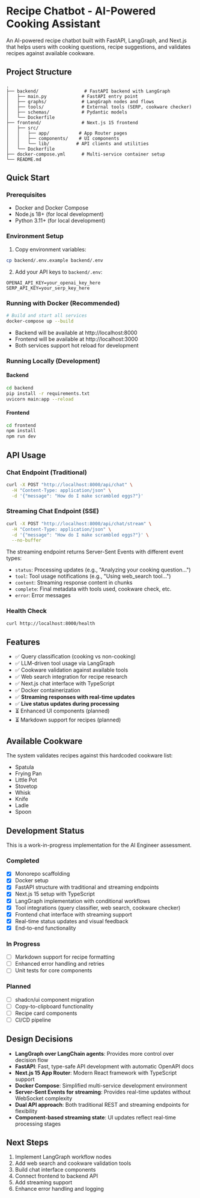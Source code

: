 # Recipe Chatbot - AI-Powered Cooking Assistant

An AI-powered recipe chatbot built with FastAPI, LangGraph, and Next.js that helps users with cooking questions, recipe suggestions, and validates recipes against available cookware.

## Project Structure

```
.
├── backend/                 # FastAPI backend with LangGraph
│   ├── main.py             # FastAPI entry point
│   ├── graphs/             # LangGraph nodes and flows
│   ├── tools/              # External tools (SERP, cookware checker)
│   ├── schemas/            # Pydantic models
│   └── Dockerfile
├── frontend/               # Next.js 15 frontend
│   ├── src/
│   │   ├── app/           # App Router pages
│   │   ├── components/    # UI components
│   │   └── lib/          # API clients and utilities
│   └── Dockerfile
├── docker-compose.yml      # Multi-service container setup
└── README.md
```

## Quick Start

### Prerequisites

- Docker and Docker Compose
- Node.js 18+ (for local development)
- Python 3.11+ (for local development)

### Environment Setup

1. Copy environment variables:
```bash
cp backend/.env.example backend/.env
```

2. Add your API keys to `backend/.env`:
```
OPENAI_API_KEY=your_openai_key_here
SERP_API_KEY=your_serp_key_here
```

### Running with Docker (Recommended)

```bash
# Build and start all services
docker-compose up --build
```

- Backend will be available at http://localhost:8000
- Frontend will be available at http://localhost:3000
- Both services support hot reload for development

### Running Locally (Development)

#### Backend
```bash
cd backend
pip install -r requirements.txt
uvicorn main:app --reload
```

#### Frontend
```bash
cd frontend
npm install
npm run dev
```

## API Usage

### Chat Endpoint (Traditional)

```bash
curl -X POST "http://localhost:8000/api/chat" \
  -H "Content-Type: application/json" \
  -d '{"message": "How do I make scrambled eggs?"}'
```

### Streaming Chat Endpoint (SSE)

```bash
curl -X POST "http://localhost:8000/api/chat/stream" \
  -H "Content-Type: application/json" \
  -d '{"message": "How do I make scrambled eggs?"}' \
  --no-buffer
```

The streaming endpoint returns Server-Sent Events with different event types:
- `status`: Processing updates (e.g., "Analyzing your cooking question...")
- `tool`: Tool usage notifications (e.g., "Using web_search tool...")
- `content`: Streaming response content in chunks
- `complete`: Final metadata with tools used, cookware check, etc.
- `error`: Error messages

### Health Check

```bash
curl http://localhost:8000/health
```

## Features

- ✅ Query classification (cooking vs non-cooking)
- ✅ LLM-driven tool usage via LangGraph
- ✅ Cookware validation against available tools
- ✅ Web search integration for recipe research
- ✅ Next.js chat interface with TypeScript
- ✅ Docker containerization
- ✅ **Streaming responses with real-time updates**
- ✅ **Live status updates during processing**
- ⏳ Enhanced UI components (planned)
- ⏳ Markdown support for recipes (planned)

## Available Cookware

The system validates recipes against this hardcoded cookware list:
- Spatula
- Frying Pan
- Little Pot
- Stovetop
- Whisk
- Knife
- Ladle
- Spoon

## Development Status

This is a work-in-progress implementation for the AI Engineer assessment. 

### Completed
- [x] Monorepo scaffolding
- [x] Docker setup
- [x] FastAPI structure with traditional and streaming endpoints
- [x] Next.js 15 setup with TypeScript
- [x] LangGraph implementation with conditional workflows
- [x] Tool integrations (query classifier, web search, cookware checker)
- [x] Frontend chat interface with streaming support
- [x] Real-time status updates and visual feedback
- [x] End-to-end functionality

### In Progress
- [ ] Markdown support for recipe formatting
- [ ] Enhanced error handling and retries
- [ ] Unit tests for core components

### Planned
- [ ] shadcn/ui component migration
- [ ] Copy-to-clipboard functionality
- [ ] Recipe card components
- [ ] CI/CD pipeline

## Design Decisions

- **LangGraph over LangChain agents**: Provides more control over decision flow
- **FastAPI**: Fast, type-safe API development with automatic OpenAPI docs
- **Next.js 15 App Router**: Modern React framework with TypeScript support
- **Docker Compose**: Simplified multi-service development environment
- **Server-Sent Events for streaming**: Provides real-time updates without WebSocket complexity
- **Dual API approach**: Both traditional REST and streaming endpoints for flexibility
- **Component-based streaming state**: UI updates reflect real-time processing stages

## Next Steps

1. Implement LangGraph workflow nodes
2. Add web search and cookware validation tools
3. Build chat interface components
4. Connect frontend to backend API
5. Add streaming support
6. Enhance error handling and logging
